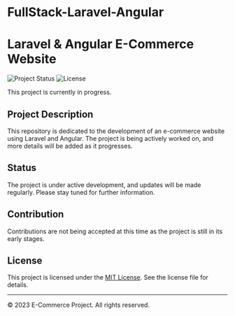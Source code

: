 # FullStack-Laravel-Angular



# Laravel & Angular E-Commerce Website

![Project Status](https://img.shields.io/badge/Status-In%20Progress-blue)
![License](https://img.shields.io/badge/License-MIT-green)

This project is currently in progress.

## Project Description

This repository is dedicated to the development of an e-commerce website using Laravel and Angular. The project is being actively worked on, and more details will be added as it progresses.

## Status

The project is under active development, and updates will be made regularly. Please stay tuned for further information.

## Contribution

Contributions are not being accepted at this time as the project is still in its early stages.

## License

This project is licensed under the [MIT License](LICENSE). See the license file for details.

---
© 2023 E-Commerce Project. All rights reserved.

